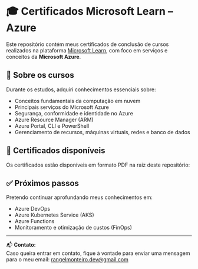# 🎓 Certificados Microsoft Learn – Azure

Este repositório contém meus certificados de conclusão de cursos realizados na plataforma [Microsoft Learn](https://learn.microsoft.com/), com foco em serviços e conceitos da **Microsoft Azure**.

## 📘 Sobre os cursos

Durante os estudos, adquiri conhecimentos essenciais sobre:

- Conceitos fundamentais da computação em nuvem
- Principais serviços do Microsoft Azure
- Segurança, conformidade e identidade no Azure
- Azure Resource Manager (ARM)
- Azure Portal, CLI e PowerShell
- Gerenciamento de recursos, máquinas virtuais, redes e banco de dados

## 📄 Certificados disponíveis

Os certificados estão disponíveis em formato PDF na raiz deste repositório:


## ✅ Próximos passos

Pretendo continuar aprofundando meus conhecimentos em:

- Azure DevOps
- Azure Kubernetes Service (AKS)
- Azure Functions
- Monitoramento e otimização de custos (FinOps)

---

📬 **Contato:**  
Caso queira entrar em contato, fique à vontade para enviar uma mensagem para o meu email: rangelmonteiro.dev@gmail.com

